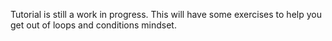 Tutorial is still a work in progress. This will have some exercises to help you get out of loops and conditions mindset.
